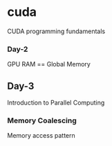 # cuda
CUDA programming fundamentals


### Day-2

GPU RAM == Global Memory

## Day-3

Introduction to Parallel Computing

### Memory Coalescing

Memory access pattern
